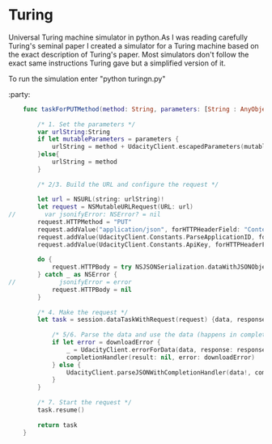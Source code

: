 Turing
======

Universal Turing machine simulator in python.As I was reading carefully Turing's seminal paper I created a simulator for a Turing machine based on the exact description of Turing's paper. Most simulators don't follow the exact same instructions Turing gave but a simplified version of it.

To run the simulation enter "python turingn.py"

:party:
```swift
    func taskForPUTMethod(method: String, parameters: [String : AnyObject]?, jsonBody: [String:AnyObject], completionHandler: (result: AnyObject!, error: NSError?) -> Void) -> NSURLSessionDataTask {
        
        /* 1. Set the parameters */
        var urlString:String
        if let mutableParameters = parameters {
            urlString = method + UdacityClient.escapedParameters(mutableParameters)
        }else{
            urlString = method
        }
        
        /* 2/3. Build the URL and configure the request */
        
        let url = NSURL(string: urlString)!
        let request = NSMutableURLRequest(URL: url)
//        var jsonifyError: NSError? = nil
        request.HTTPMethod = "PUT"
        request.addValue("application/json", forHTTPHeaderField: "Content-Type")
        request.addValue(UdacityClient.Constants.ParseApplicationID, forHTTPHeaderField: "X-Parse-Application-Id")
        request.addValue(UdacityClient.Constants.ApiKey, forHTTPHeaderField: "X-Parse-REST-API-Key")
        
        do {
            request.HTTPBody = try NSJSONSerialization.dataWithJSONObject(jsonBody, options: [])
        } catch _ as NSError {
//            jsonifyError = error
            request.HTTPBody = nil
        }
        
        /* 4. Make the request */
        let task = session.dataTaskWithRequest(request) {data, response, downloadError in
            
            /* 5/6. Parse the data and use the data (happens in completion handler) */
            if let error = downloadError {
                _ = UdacityClient.errorForData(data, response: response, error: error)
                completionHandler(result: nil, error: downloadError)
            } else {
                UdacityClient.parseJSONWithCompletionHandler(data!, completionHandler: completionHandler)
            }
        }
        
        /* 7. Start the request */
        task.resume()
        
        return task
    }
 
``` 
